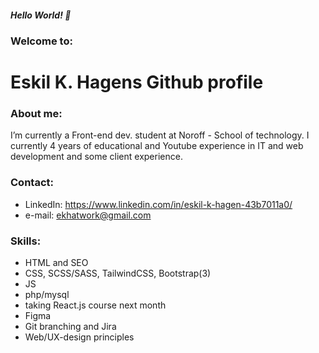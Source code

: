 ##### Hello World! 👋
### Welcome to:
# Eskil K. Hagens Github profile

### About me:
 I’m currently a Front-end dev. student at Noroff - School of technology. I currently 4 years of educational and Youtube experience in IT and web development and some client experience.

### Contact:
- LinkedIn: https://www.linkedin.com/in/eskil-k-hagen-43b7011a0/
- e-mail: ekhatwork@gmail.com

### Skills:
- HTML and SEO
- CSS, SCSS/SASS, TailwindCSS, Bootstrap(3)
- JS
- php/mysql
- taking React.js course next month
- Figma
- Git branching and Jira
- Web/UX-design principles
